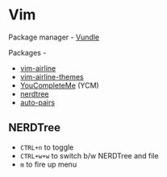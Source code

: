 # Vim

Package manager - [Vundle](https://github.com/VundleVim/Vundle.vim)

Packages - 
* [vim-airline](https://github.com/vim-airline/vim-airline)
* [vim-airline-themes](https://github.com/vim-airline/vim-airline-themes)
* [YouCompleteMe](https://github.com/ycm-core/YouCompleteMe) (YCM)
* [nerdtree](https://github.com/scrooloose/nerdtree)
* [auto-pairs](https://github.com/jiangmiao/auto-pairs)


## NERDTree

* `CTRL+n` to toggle
* `CTRL+w+w` to switch b/w NERDTree and file
* `m` to fire up menu